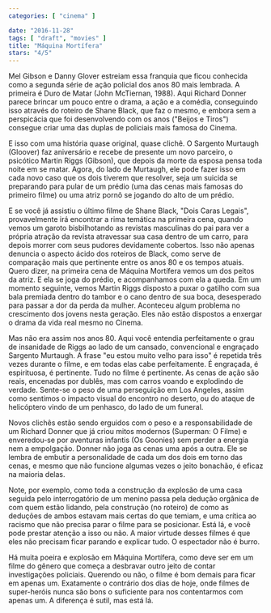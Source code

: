 ```yaml
---
categories: [ "cinema" ]

date: "2016-11-28"
tags: [ "draft", "movies" ]
title: "Máquina Mortífera"
stars: "4/5"
---
```

Mel Gibson e Danny Glover estreiam essa franquia que ficou conhecida como a segunda série de ação policial dos anos 80 mais lembrada. A primeira é Duro de Matar (John McTiernan, 1988). Aqui Richard Donner parece brincar um pouco entre o drama, a ação e a comédia, conseguindo isso através do roteiro de Shane Black, que faz o mesmo, e embora sem a perspicácia que foi desenvolvendo com os anos ("Beijos e Tiros") consegue criar uma das duplas de policiais mais famosa do Cinema.

E isso com uma história quase original, quase clichê. O Sargento Murtaugh (Gloover) faz aniversário e recebe de presente um novo parceiro, o psicótico Martin Riggs (Gibson), que depois da morte da esposa pensa toda noite em se matar. Agora, do lado de Murtaugh, ele pode fazer isso em cada novo caso que os dois tiverem que resolver, seja um suicida se preparando para pular de um prédio (uma das cenas mais famosas do primeiro filme) ou uma atriz pornô se jogando do alto de um prédio.

E se você já assistiu o último filme de Shane Black, "Dois Caras Legais", provavelmente irá encontrar a rima temática na primeira cena, quando vemos um garoto bisbilhotando as revistas masculinas do pai para ver a própria atração da revista atravessar sua casa dentro de um carro, para depois morrer com seus pudores devidamente cobertos. Isso não apenas denuncia o aspecto ácido dos roteiros de Black, como serve de comparação mais que pertinente entre os anos 80 e os tempos atuais. Quero dizer, na primeira cena de Máquina Mortífera vemos um dos peitos da atriz. E ela se joga do prédio, e acompanhamos com ela a queda. Em um momento seguinte, vemos Martin Riggs disposto a puxar o gatilho com sua bala premiada dentro do tambor e o cano dentro de sua boca, desesperado para passar a dor da perda da mulher. Aconteceu algum problema no crescimento dos jovens nesta geração. Eles não estão dispostos a enxergar o drama da vida real mesmo no Cinema.

Mas não era assim nos anos 80. Aqui você entendia perfeitamente o grau de insanidade de Riggs ao lado de um cansado, convencional e engraçado Sargento Murtaugh. A frase "eu estou muito velho para isso" é repetida três vezes durante o filme, e em todas elas cabe perfeitamente. É engraçada, é espirituosa, é pertinente. Tudo no filme é pertinente. As cenas de ação são reais, encenadas por dublês, mas com carros voando e explodindo de verdade. Sente-se o peso de uma perseguição em Los Angeles, assim como sentimos o impacto visual do encontro no deserto, ou do ataque de helicóptero vindo de um penhasco, do lado de um funeral.

Novos clichês estão sendo erguidos com o peso e a responsabilidade de um Richard Donner que já criou mitos modernos (Superman: O Filme) e enveredou-se por aventuras infantis (Os Goonies) sem perder a energia nem a empolgação. Donner não joga as cenas uma após a outra. Ele se lembra de embutir a personalidade de cada um dos dois em torno das cenas, e mesmo que não funcione algumas vezes o jeito bonachão, é eficaz na maioria delas.

Note, por exemplo, como toda a construção da explosão de uma casa seguida pelo interrogatório de um menino passa pela dedução orgânica de com quem estão lidando, pela construção (no roteiro) de como as deduções de ambos estavam mais certas do que temiam, e uma crítica ao racismo que não precisa parar o filme para se posicionar. Está lá, e você pode prestar atenção a isso ou não. A maior virtude desses filmes é que eles não precisam ficar parando e explicar tudo. O espectador não é burro.

Há muita poeira e explosão em Máquina Mortífera, como deve ser em um filme do gênero que começa a desbravar outro jeito de contar investigações policiais. Querendo ou não, o filme é bom demais para ficar em apenas um. Exatamente o contrário dos dias de hoje, onde filmes de super-heróis nunca são bons o suficiente para nos contentarmos com apenas um. A diferença é sutil, mas está lá.
